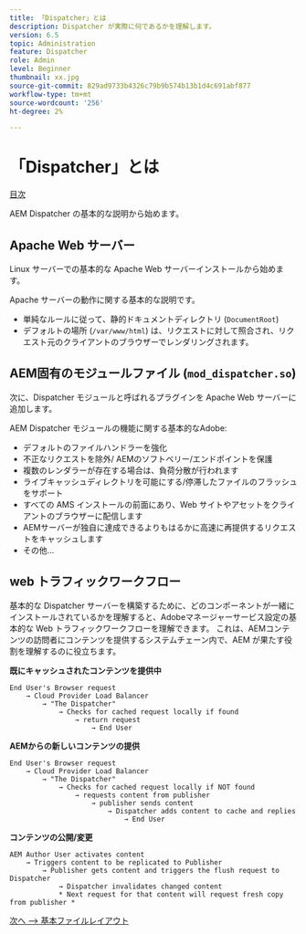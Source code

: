 ```yaml
---
title: 「Dispatcher」とは
description: Dispatcher が実際に何であるかを理解します。
version: 6.5
topic: Administration
feature: Dispatcher
role: Admin
level: Beginner
thumbnail: xx.jpg
source-git-commit: 829ad9733b4326c79b9b574b13b1d4c691abf877
workflow-type: tm+mt
source-wordcount: '256'
ht-degree: 2%

---
```



# 「Dispatcher」とは

[目次](./overview.md)

AEM Dispatcher の基本的な説明から始めます。

## Apache Web サーバー

Linux サーバーでの基本的な Apache Web サーバーインストールから始めます。

Apache サーバーの動作に関する基本的な説明です。

- 単純なルールに従って、静的ドキュメントディレクトリ (`DocumentRoot`)
- デフォルトの場所 (`/var/www/html`) は、リクエストに対して照合され、リクエスト元のクライアントのブラウザーでレンダリングされます。




## AEM固有のモジュールファイル (`mod_dispatcher.so`)

次に、Dispatcher モジュールと呼ばれるプラグインを Apache Web サーバーに追加します。

AEM Dispatcher モジュールの機能に関する基本的なAdobe:

- デフォルトのファイルハンドラーを強化
- 不正なリクエストを除外/ AEMのソフトベリー/エンドポイントを保護
- 複数のレンダラーが存在する場合は、負荷分散が行われます
- ライブキャッシュディレクトリを可能にする/停滞したファイルのフラッシュをサポート
- すべての AMS インストールの前面にあり、Web サイトやアセットをクライアントのブラウザーに配信します
- AEMサーバーが独自に達成できるよりもはるかに高速に再提供するリクエストをキャッシュします
- その他…

## web トラフィックワークフロー

基本的な Dispatcher サーバーを構築するために、どのコンポーネントが一緒にインストールされているかを理解すると、Adobeマネージャーサービス設定の基本的な Web トラフィックワークフローを理解できます。
これは、AEMコンテンツの訪問者にコンテンツを提供するシステムチェーン内で、AEM が果たす役割を理解するのに役立ちます。

<b>既にキャッシュされたコンテンツを提供中</b>

```
End User's Browser request 
    → Cloud Provider Load Balancer 
        → "The Dispatcher" 
            → Checks for cached request locally if found 
                → return request 
                    → End User
```

<b>AEMからの新しいコンテンツの提供</b>

```
End User's Browser request 
    → Cloud Provider Load Balancer 
        → "The Dispatcher" 
            → Checks for cached request locally if NOT found 
                → requests content from publisher 
                    → publisher sends content 
                        → Dispatcher adds content to cache and replies 
                            → End User
```

<b>コンテンツの公開/変更</b>

```
AEM Author User activates content 
    → Triggers content to be replicated to Publisher 
        → Publisher gets content and triggers the flush request to Dispatcher 
            → Dispatcher invalidates changed content 
            * Next request for that content will request fresh copy from publisher *
```

[次へ —> 基本ファイルレイアウト](./basic-file-layout.md)